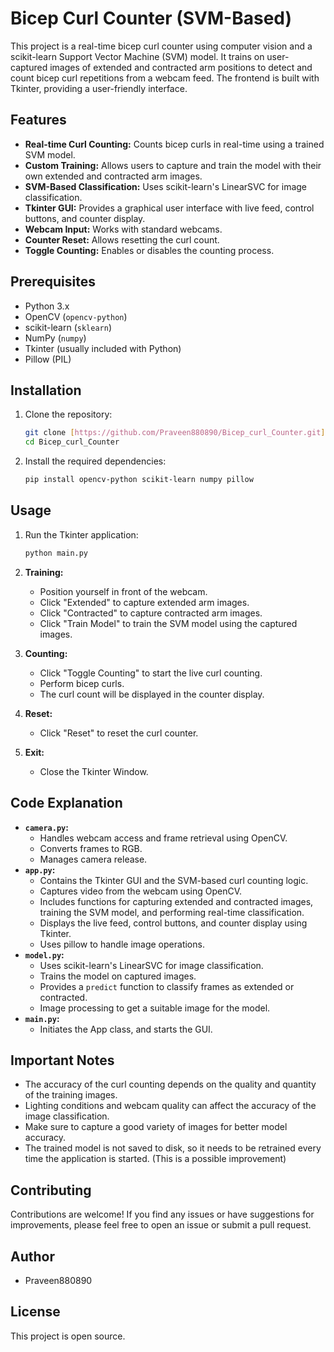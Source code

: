 # Bicep Curl Counter (SVM-Based)

This project is a real-time bicep curl counter using computer vision and a scikit-learn Support Vector Machine (SVM) model. It trains on user-captured images of extended and contracted arm positions to detect and count bicep curl repetitions from a webcam feed. The frontend is built with Tkinter, providing a user-friendly interface.

## Features

* **Real-time Curl Counting:** Counts bicep curls in real-time using a trained SVM model.
* **Custom Training:** Allows users to capture and train the model with their own extended and contracted arm images.
* **SVM-Based Classification:** Uses scikit-learn's LinearSVC for image classification.
* **Tkinter GUI:** Provides a graphical user interface with live feed, control buttons, and counter display.
* **Webcam Input:** Works with standard webcams.
* **Counter Reset:** Allows resetting the curl count.
* **Toggle Counting:** Enables or disables the counting process.

## Prerequisites

* Python 3.x
* OpenCV (`opencv-python`)
* scikit-learn (`sklearn`)
* NumPy (`numpy`)
* Tkinter (usually included with Python)
* Pillow (PIL)

## Installation

1.  Clone the repository:

    ```bash
    git clone [https://github.com/Praveen880890/Bicep_curl_Counter.git](https://github.com/Praveen880890/Bicep_curl_Counter.git)
    cd Bicep_curl_Counter
    ```

2.  Install the required dependencies:

    ```bash
    pip install opencv-python scikit-learn numpy pillow
    ```

## Usage

1.  Run the Tkinter application:

    ```bash
    python main.py
    ```

2.  **Training:**
    * Position yourself in front of the webcam.
    * Click "Extended" to capture extended arm images.
    * Click "Contracted" to capture contracted arm images.
    * Click "Train Model" to train the SVM model using the captured images.

3.  **Counting:**
    * Click "Toggle Counting" to start the live curl counting.
    * Perform bicep curls.
    * The curl count will be displayed in the counter display.

4.  **Reset:**
    * Click "Reset" to reset the curl counter.

5.  **Exit:**
    * Close the Tkinter Window.

## Code Explanation

* **`camera.py`:**
    * Handles webcam access and frame retrieval using OpenCV.
    * Converts frames to RGB.
    * Manages camera release.
* **`app.py`:**
    * Contains the Tkinter GUI and the SVM-based curl counting logic.
    * Captures video from the webcam using OpenCV.
    * Includes functions for capturing extended and contracted images, training the SVM model, and performing real-time classification.
    * Displays the live feed, control buttons, and counter display using Tkinter.
    * Uses pillow to handle image operations.
* **`model.py`:**
    * Uses scikit-learn's LinearSVC for image classification.
    * Trains the model on captured images.
    * Provides a `predict` function to classify frames as extended or contracted.
    * Image processing to get a suitable image for the model.
* **`main.py`:**
    * Initiates the App class, and starts the GUI.

## Important Notes

* The accuracy of the curl counting depends on the quality and quantity of the training images.
* Lighting conditions and webcam quality can affect the accuracy of the image classification.
* Make sure to capture a good variety of images for better model accuracy.
* The trained model is not saved to disk, so it needs to be retrained every time the application is started. (This is a possible improvement)

## Contributing

Contributions are welcome! If you find any issues or have suggestions for improvements, please feel free to open an issue or submit a pull request.

## Author

* Praveen880890

## License

This project is open source.
